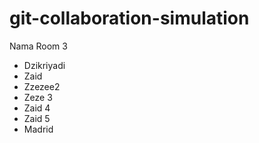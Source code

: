 # git-collaboration-simulation

Nama Room 3
- Dzikriyadi
- Zaid
- Zzezee2
- Zeze 3
- Zaid 4
- Zaid 5
- Madrid
